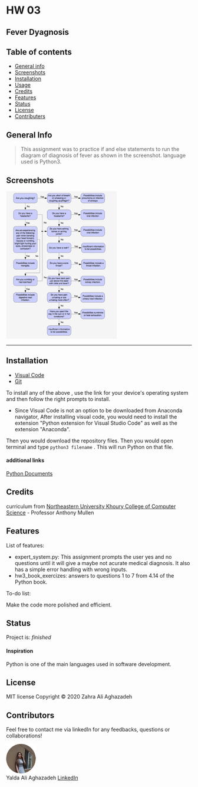 # HW 03

## Fever Dyagnosis


## Table of contents
* [General info](#general-info) 
* [Screenshots](#screenshots) 
* [Installation](#installation) 
* [Usage](#usage)
* [Credits](#credits)
* [Features](#features) 
* [Status](#status) 
* [License](#license) 
* [Contributers](#contributers)


## General Info

>  This assignment was to practice if and else statements to run the diagram of diagnosis of fever as shown in the screenshot.
language used is Python3.

## Screenshots


<img src="./assets/images/screenshot1.png" width="300px" height="400px"> 

<hr>

## Installation


* [Visual Code](https://code.visualstudio.com/docs/setup/setup-overview)
* [Git](https://git-scm.com/download/)


To install any of the above , use the link for your device's operating system and then follow the right prompts to install. 

- Since Visual Code is not an option to be downloaded from Anaconda navigator, After installing visual code, you would need to install the extension "Python extension for Visual Studio Code" as well as the extension "Anaconda". 

Then you would download the repository files. Then you would open terminal and type ```python3 filename``` . This will run Python on that file.


#### additional links

[Python Documents](https://docs.python.org/3/library/functions.html)




## Credits

curriculum from [Northeastern University Khoury College of Computer Science](https://www.khoury.northeastern.edu/) - Professor Anthony Mullen



## Features

List of features:

* expert_system.py: This assignment prompts the user yes and no questions until it will give a 
maybe not acurate medical diagnosis. It also has a simple error handling with wrong inputs. 
* hw3_book_exercizes: answers to questions 1 to 7 from 4.14 of the Python book.

To-do list:

Make the code more polished and efficient.

## Status
Project is:  _finished_

#### Inspiration
Python is one of the main languages used in software development.


## License

MIT license 
Copyright © 2020 Zahra Ali Aghazadeh



## Contributors

Feel free to contact me via linkedIn for any feedbacks, questions or collaborations! 



<img src="./assets/images/Yalda1.png" width="80px"> <br>
Yalda Ali Aghazadeh 
[LinkedIn](https://www.linkedin.com/in/zahraaliaghazadeh/)






























